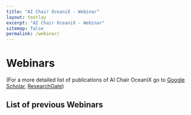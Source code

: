 ```yaml
---
title: "AI Chair OceaniX - Webinar"
layout: textlay
excerpt: "AI Chair OceaniX - Webinar"
sitemap: false
permalink: /webinar/
---
```


# Webinars
(For a more detailed list of publications of AI Chair OceaniX <!--full list see [below](#full-list) or--> go to [Google Scholar](https://scholar.google.ch/citations?user=0donG7gAAAAJ), [ResearchGate](https://www.researchgate.net/profile/Ronan_Fablet))

## List of previous Webinars



